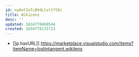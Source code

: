 ```yaml
---
id: nyHvFIoTcB94LCxtt7tDc
title: WikiLens
desc: ''
updated: 1634770400544
created: 1634770135723
---
```




- [[p.hasURL]] https://marketplace.visualstudio.com/items?itemName=lostintangent.wikilens
